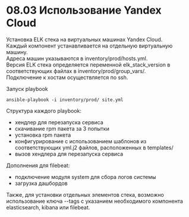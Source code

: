 # 08.03 Использование Yandex Cloud

Установка ELK cтека на виртуальных машинах Yandex Cloud.   
Каждый компонент устанавливается на отдельную виртуальную машину.   
Адреса машин указываются в inventory/prod/hosts.yml.   
Версия  ELK стека определяется переменной elk_stack_version в соответствующих файлах в inventory/prod/group_vars/.   
Подключение к хостам осуществляется по ssh.   

Запуск playbook
```
ansible-playbook -i inventory/prod/ site.yml
```

Структура каждого playbook:   
- хендлер для перезапуска сервиса
- скачивание rpm пакета за 3 попытки
- установка rpm пакета
- конфигурирование с использованием шаблонов из соответствующих yml.j2 файлов, расположенных в templates/
- вызов хендлера для перезапуска сервиса

Дополнения для filebeat:   
- подключение модуля system для сбора логов системы
- загрузка дашбордов

Также, для установки отдельных элементов стека, возможно использование ключа --tags с указанием необходимого компонента elasticsearch, kibana или filebeat.
